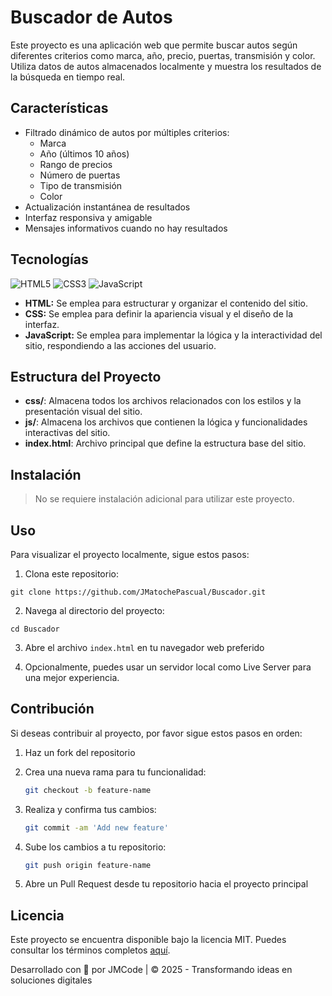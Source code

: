 # Buscador de Autos

Este proyecto es una aplicación web que permite buscar autos según diferentes criterios como marca, año, precio, puertas, transmisión y color. Utiliza datos de autos almacenados localmente y muestra los resultados de la búsqueda en tiempo real.

## Características

- Filtrado dinámico de autos por múltiples criterios:
  - Marca
  - Año (últimos 10 años)
  - Rango de precios
  - Número de puertas
  - Tipo de transmisión
  - Color
- Actualización instantánea de resultados
- Interfaz responsiva y amigable
- Mensajes informativos cuando no hay resultados

## Tecnologías

![HTML5](https://img.shields.io/badge/html5-%23E34F26.svg?style=for-the-badge&logo=html5&logoColor=white)
![CSS3](https://img.shields.io/badge/css3-%231572B6.svg?style=for-the-badge&logo=css3&logoColor=white)
![JavaScript](https://img.shields.io/badge/javascript-%23323330.svg?style=for-the-badge&logo=javascript&logoColor=%23F7DF1E)

- **HTML:** Se emplea para estructurar y organizar el contenido del sitio.
- **CSS:** Se emplea para definir la apariencia visual y el diseño de la interfaz.
- **JavaScript:** Se emplea para implementar la lógica y la interactividad del sitio, respondiendo a las acciones del usuario.

## Estructura del Proyecto

- **css/**: Almacena todos los archivos relacionados con los estilos y la presentación visual del sitio.
- **js/**: Almacena los archivos que contienen la lógica y funcionalidades interactivas del sitio.
- **index.html**: Archivo principal que define la estructura base del sitio.

## Instalación

> No se requiere instalación adicional para utilizar este proyecto.

## Uso

Para visualizar el proyecto localmente, sigue estos pasos:

1. Clona este repositorio:

```
git clone https://github.com/JMatochePascual/Buscador.git
```

2. Navega al directorio del proyecto:

```
cd Buscador
```

3. Abre el archivo `index.html` en tu navegador web preferido

4. Opcionalmente, puedes usar un servidor local como Live Server para una mejor experiencia.

## Contribución

Si deseas contribuir al proyecto, por favor sigue estos pasos en orden:

1. Haz un fork del repositorio

2. Crea una nueva rama para tu funcionalidad:
   ```bash
   git checkout -b feature-name
   ```
3. Realiza y confirma tus cambios:
   ```bash
   git commit -am 'Add new feature'
   ```
4. Sube los cambios a tu repositorio:
   ```bash
   git push origin feature-name
   ```
5. Abre un Pull Request desde tu repositorio hacia el proyecto principal

## Licencia

Este proyecto se encuentra disponible bajo la licencia MIT. Puedes consultar los términos completos [aquí](https://opensource.org/licenses/MIT).

Desarrollado con 💚 por JMCode | © 2025 - Transformando ideas en soluciones digitales
